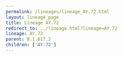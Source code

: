 ```yaml
---
permalink: /lineages/lineage_AY.72.html
layout: lineage_page
title: Lineage AY.72
redirect_to: ../lineage.html?lineage=AY.72
lineage: AY.72
parent: B.1.617.2
children: ['AY.72']
---
```

